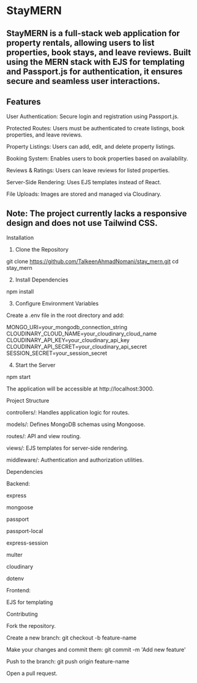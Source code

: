 # StayMERN

## StayMERN is a full-stack web application for property rentals, allowing users to list properties, book stays, and leave reviews. Built using the MERN stack with EJS for templating and Passport.js for authentication, it ensures secure and seamless user interactions.

## Features

User Authentication: Secure login and registration using Passport.js.

Protected Routes: Users must be authenticated to create listings, book properties, and leave reviews.

Property Listings: Users can add, edit, and delete property listings.

Booking System: Enables users to book properties based on availability.

Reviews & Ratings: Users can leave reviews for listed properties.

Server-Side Rendering: Uses EJS templates instead of React.

File Uploads: Images are stored and managed via Cloudinary.

## Note: The project currently lacks a responsive design and does not use Tailwind CSS.

Installation

1. Clone the Repository

git clone https://github.com/TalkeenAhmadNomani/stay_mern.git
cd stay_mern

2. Install Dependencies

npm install

3. Configure Environment Variables

Create a .env file in the root directory and add:

MONGO_URI=your_mongodb_connection_string
CLOUDINARY_CLOUD_NAME=your_cloudinary_cloud_name
CLOUDINARY_API_KEY=your_cloudinary_api_key
CLOUDINARY_API_SECRET=your_cloudinary_api_secret
SESSION_SECRET=your_session_secret

4. Start the Server

npm start

The application will be accessible at http://localhost:3000.

Project Structure

controllers/: Handles application logic for routes.

models/: Defines MongoDB schemas using Mongoose.

routes/: API and view routing.

views/: EJS templates for server-side rendering.

middleware/: Authentication and authorization utilities.

Dependencies

Backend:

express

mongoose

passport

passport-local

express-session

multer

cloudinary

dotenv

Frontend:

EJS for templating

Contributing

Fork the repository.

Create a new branch: git checkout -b feature-name

Make your changes and commit them: git commit -m 'Add new feature'

Push to the branch: git push origin feature-name

Open a pull request.

